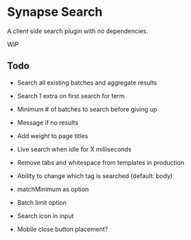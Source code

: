 # Synapse Search

A client side search plugin with no dependencies.

WIP

## Todo
- Search all existing batches and aggregate results
- Search 1 extra on first search for term
- Minimum # of batches to search before giving up
- Message if no results

- Add weight to page titles
- Live search when idle for X milliseconds
- Remove tabs and whitespace from templates in production
- Ability to change which tag is searched (default: body)
- matchMinimum as option
- Batch limit option
- Search icon in input
- Mobile close button placement?
